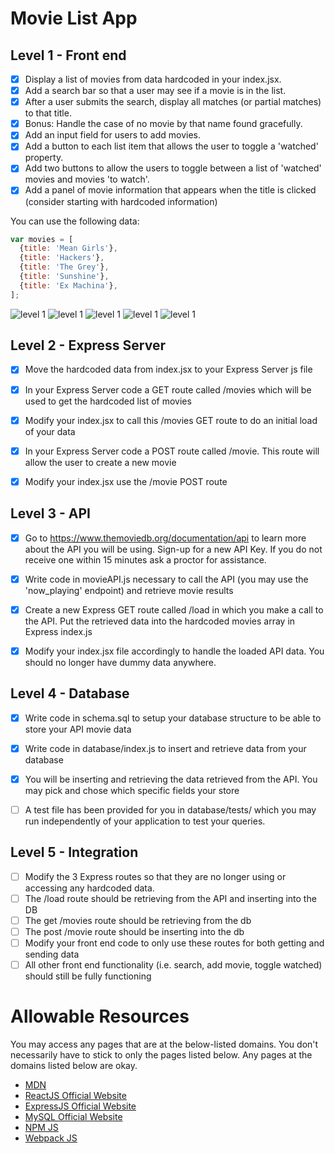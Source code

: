 # Movie List App


## Level 1 - Front end

- [x] Display a list of movies from data hardcoded in your index.jsx.
- [x] Add a search bar so that a user may see if a movie is in the list. 
- [x] After a user submits the search, display all matches (or partial matches) to that title.
- [x] Bonus: Handle the case of no movie by that name found gracefully.
- [x] Add an input field for users to add movies.
- [x] Add a button to each list item that allows the user to toggle a 'watched' property.
- [x] Add two buttons to allow the users to toggle between a list of 'watched' movies and movies 'to watch'.
- [x] Add a panel of movie information that appears when the title is clicked (consider starting with hardcoded information)

You can use the following data: 

```javascript
var movies = [
  {title: 'Mean Girls'},
  {title: 'Hackers'},
  {title: 'The Grey'},
  {title: 'Sunshine'},
  {title: 'Ex Machina'},
];
```

![level 1](https://cloud.githubusercontent.com/assets/7968370/26704355/53960602-46e3-11e7-949f-d00018a10298.png)
![level 1](https://cloud.githubusercontent.com/assets/7968370/26704434/d3c14332-46e3-11e7-9051-1c2e79f9c172.png)
![level 1](https://cloud.githubusercontent.com/assets/7968370/26704460/0fb2e152-46e4-11e7-9873-8f88f94b1b75.png)
![level 1](https://cloud.githubusercontent.com/assets/7968370/26704486/48dd4b34-46e4-11e7-8c41-19ea1abc154f.png)
![level 1](https://cloud.githubusercontent.com/assets/7968370/26704478/3ddcc304-46e4-11e7-83c2-2c04de3baa5d.png)


## Level 2 - Express Server
- [x] Move the hardcoded data from index.jsx to your Express Server js file
- [x] In your Express Server code a GET route called /movies which will be used to get the hardcoded list of movies
- [x] Modify your index.jsx to call this /movies GET route to do an initial load of your data
- [x] In your Express Server code a POST route called /movie. This route will allow the user to create a new movie
- [x] Modify your index.jsx use the /movie POST route


## Level 3 - API
- [x] Go to https://www.themoviedb.org/documentation/api to learn more about the API you will be using. Sign-up for a new API Key. If you do not receive one within 15 minutes ask a proctor for assistance.
- [x] Write code in movieAPI.js necessary to call the API (you may use the 'now_playing' endpoint) and retrieve movie results
- [x] Create a new Express GET route called /load in which you make a call to the API. Put the retrieved data into the hardcoded movies array in Express index.js
- [x] Modify your index.jsx file accordingly to handle the loaded API data. You should no longer have dummy data anywhere.


## Level 4 - Database
- [x] Write code in schema.sql to setup your database structure to be able to store your API movie data
- [x] Write code in database/index.js to insert and retrieve data from your database
- [x] You will be inserting and retrieving the data retrieved from the API. You may pick and chose which specific fields your store
- [ ] A test file has been provided for you in database/tests/ which you may run independently of your application to test your queries.


## Level 5 - Integration
- [ ] Modify the 3 Express routes so that they are no longer using or accessing any hardcoded data. 
- [ ] The /load route should be retrieving from the API and inserting into the DB
- [ ] The get /movies route should be retrieving from the db
- [ ] The post /movie route should be inserting into the db
- [ ] Modify your front end code to only use these routes for both getting and sending data
- [ ] All other front end functionality (i.e. search, add movie, toggle watched) should still be fully functioning

# Allowable Resources
  You may access any pages that are at the below-listed domains. You don't necessarily have to stick to only the pages listed below. Any pages at the domains listed below are okay.
- [MDN](https://developer.mozilla.org/en-US/)
- [ReactJS Official Website](https://reactjs.org/docs/hello-world.html)
- [ExpressJS Official Website](https://expressjs.com/en/starter/hello-world.html)
- [MySQL Official Website](https://dev.mysql.com/doc/refman/5.6/en/)
- [NPM JS](https://www.npmjs.com/)
- [Webpack JS](https://webpack.js.org/concepts/)